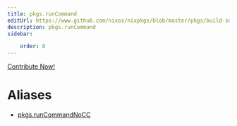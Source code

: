 ```yaml
---
title: pkgs.runCommand
editUrl: https://www.github.com/nixos/nixpkgs/blob/master/pkgs/build-support/trivial-builders/default.nix#L38C16
description: pkgs.runCommand
sidebar:

    order: 8
---
```


<a href="https://www.github.com/nixos/nixpkgs/blob/master/pkgs/build-support/trivial-builders/default.nix#L38C16">Contribute Now!</a>


# Aliases

- [pkgs.runCommandNoCC](/nix-doc-comments/reference/pkgs/pkgs-runCommandNoCC)


